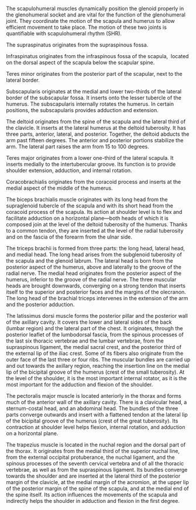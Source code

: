 The scapulohumeral muscles dynamically position the glenoid properly in the glenohumeral socket and are vital for the function of the glenohumeral joint. They coordinate the motion of the scapula and humerus to allow efficient movement to take place. The motion of these two joints is quantifiable with scapulohumeral rhythm (SHR).

The supraspinatus originates from the supraspinous fossa.

Infraspinatus originates from the infraspinous fossa of the scapula,  located on the dorsal aspect of the scapula below the scapular spine.

Teres minor originates from the posterior part of the scapular, next to the lateral border.

Subscapularis originates at the medial and lower two-thirds of the lateral border of the subscapular fossa. It inserts onto the lesser tubercle of the humerus. The subscapularis internally rotates the humerus. In certain positions, the subscapularis provides adduction and extension.

The deltoid originates from the spine of the scapula and the lateral third of the clavicle. It inserts at the lateral humerus at the deltoid tuberosity. It has three parts, anterior, lateral, and posterior. Together, the deltoid abducts the arm past fifteen degrees. The anterior and posterior portions stabilize the arm. The lateral part raises the arm from 15 to 100 degrees.

Teres major originates from a lower one-third of the lateral scapula. It inserts medially to the intertubercular groove. Its function is to provide shoulder extension, adduction, and internal rotation.

Coracobrachialis originates from the coracoid process and inserts at the medial aspect of the middle of the humerus.

The biceps brachialis muscle originates with its long head from the supraglenoid tubercle of the scapula and with its short head from the coracoid process of the scapula. Its action at shoulder level is to flex and facilitate adduction on a horizontal plane—both heads of which it is composed join at the level of the deltoid tuberosity of the humerus. Thanks to a common tendon, they are inserted at the level of the radial tuberosity and on the fascia of the forearm from the ulnar side.

The triceps brachii is formed from three parts: the long head, lateral head, and medial head. The long head arises from the subglenoid tuberosity of the scapula and the glenoid labrum. The lateral head is born from the posterior aspect of the humerus, above and laterally to the groove of the radial nerve. The medial head originates from the posterior aspect of the humerus, inferior to the groove of the radial nerve. The three muscular heads are brought downwards, converging on a strong tendon that inserts itself to the superior and posterior faces and the margins of the olecranon. The long head of the brachial triceps intervenes in the extension of the arm and the posterior adduction.

The latissimus dorsi muscle forms the posterior pillar and the posterior wall of the axillary cavity. It covers the lower and lateral sides of the back (lumbar region) and the lateral part of the chest. It originates, through the posterior leaflet of the lumbodorsal fascia, from the spinous processes of the last six thoracic vertebrae and the lumbar vertebrae, from the supraspinous ligament, the medial sacral crest, and the posterior third of the external lip of the iliac crest. Some of its fibers also originate from the outer face of the last three or four ribs. The muscular bundles are carried up and out towards the axillary region, reaching the insertion line on the medial lip of the bicipital groove of the humerus (crest of the small tuberosity). At the level of the shoulder, it is the most important internal rotator, as it is the most important for the adduction and flexion of the shoulder.

The pectoralis major muscle is located anteriorly in the thorax and forms much of the anterior wall of the axillary cavity. There is a clavicular head, a sternum-costal head, and an abdominal head. The bundles of the three parts converge outwards and insert with a flattened tendon at the lateral lip of the bicipital groove of the humerus (crest of the great tuberosity). Its contraction at shoulder level helps flexion, internal rotation, and adduction on a horizontal plane.

The trapezius muscle is located in the nuchal region and the dorsal part of the thorax. It originates from the medial third of the superior nuchal line, from the external occipital protuberance, the nuchal ligament, and the spinous processes of the seventh cervical vertebra and of all the thoracic vertebrae, as well as from the supraspinous ligament. Its bundles converge towards the shoulder and are inserted at the lateral third of the posterior margin of the clavicle, at the medial margin of the acromion, at the upper lip of the posterior margin of the spine of the scapula, and at the medial end of the spine itself. Its action influences the movements of the scapula and indirectly helps the shoulder in adduction and flexion in the first degree.